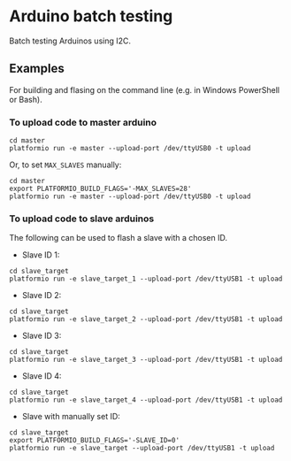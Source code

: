 # Arduino batch testing

Batch testing Arduinos using I2C.

## Examples

For building and flasing on the command line (e.g. in Windows PowerShell or Bash).

### To upload code to master arduino

```
cd master
platformio run -e master --upload-port /dev/ttyUSB0 -t upload
```

Or, to set `MAX_SLAVES` manually:

```
cd master
export PLATFORMIO_BUILD_FLAGS='-MAX_SLAVES=28'
platformio run -e master --upload-port /dev/ttyUSB0 -t upload
```

### To upload code to slave arduinos

The following can be used to flash a slave with a chosen ID.

- Slave ID 1:

```
cd slave_target
platformio run -e slave_target_1 --upload-port /dev/ttyUSB1 -t upload
```

- Slave ID 2:

```
cd slave_target
platformio run -e slave_target_2 --upload-port /dev/ttyUSB1 -t upload
```

- Slave ID 3:

```
cd slave_target
platformio run -e slave_target_3 --upload-port /dev/ttyUSB1 -t upload
```

- Slave ID 4:

```
cd slave_target
platformio run -e slave_target_4 --upload-port /dev/ttyUSB1 -t upload
```

- Slave with manually set ID:

```
cd slave_target
export PLATFORMIO_BUILD_FLAGS='-SLAVE_ID=0'
platformio run -e slave_target --upload-port /dev/ttyUSB1 -t upload
```
